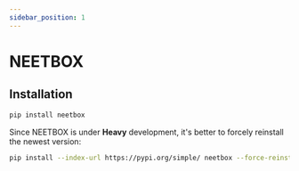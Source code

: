 ```yaml
---
sidebar_position: 1
---
```


# NEETBOX

## Installation

```bash
pip install neetbox
```

Since NEETBOX is under **Heavy** development, it's better to forcely reinstall the newest version:

```bash
pip install --index-url https://pypi.org/simple/ neetbox --force-reinstall --no-deps
```
